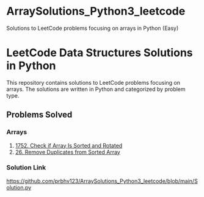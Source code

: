 # ArraySolutions_Python3_leetcode
Solutions to LeetCode problems focusing on arrays in Python (Easy)

# LeetCode Data Structures Solutions in Python
This repository contains solutions to LeetCode problems focusing on arrays. The solutions are written in Python and categorized by problem type.

## Problems Solved

### Arrays
1. [1752. Check if Array Is Sorted and Rotated](https://leetcode.com/problems/check-if-array-is-sorted-and-rotated/)
2. [26. Remove Duplicates from Sorted Array](https://leetcode.com/problems/remove-duplicates-from-sorted-array/)

### Solution Link
https://github.com/prbhv123/ArraySolutions_Python3_leetcode/blob/main/Solution.py

